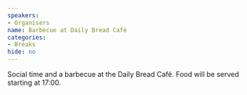 ```yaml
---
speakers:
- Organisers
name: Barbecue at Daily Bread Café
categories:
- Breaks
hide: no
---
```


Social time and a barbecue at the Daily Bread Café. Food will be served starting at 17:00.
